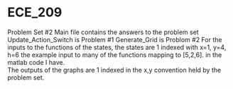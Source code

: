 # ECE_209
Problem Set #2
Main file contains the answers to the problem set
Update_Action_Switch is Problem #1
Generate_Grid is Problom #2
For the inputs to the functions of the states, the states are 1 indexed with 
x=1, y=4, h=6 the example input to many of the functions
mapping to 
[5,2,6]. in the matlab code I have.  
The outputs of the graphs are 1 indexed in the x,y convention held by the problem set.  

